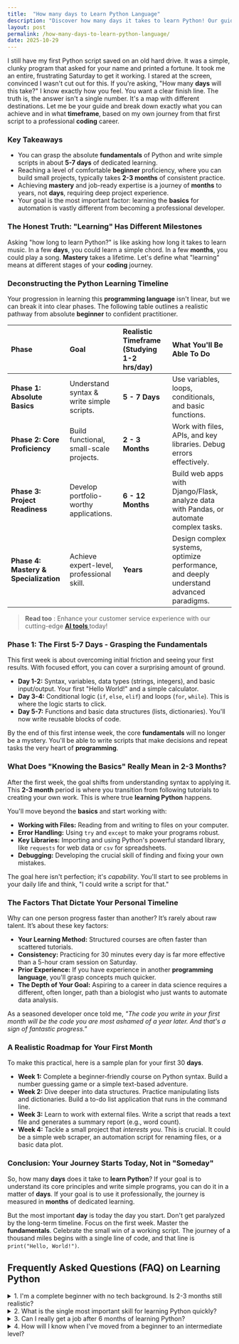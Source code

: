 ```yaml
---
title:  "How many days to Learn Python Language"
description: "Discover how many days it takes to learn Python! Our guide breaks down the learning process, tips, and resources to help you master Python quickly."
layout: post
permalink: /how-many-days-to-learn-python-language/
date: 2025-10-29
---
```


I still have my first Python script saved on an old hard drive. It was a simple, clunky program that asked for your name and printed a fortune. It took me an entire, frustrating Saturday to get it working. I stared at the screen, convinced I wasn't cut out for this. If you're asking, "How many **days** will this take?" I know exactly how you feel. You want a clear finish line. The truth is, the answer isn't a single number. It's a map with different destinations. Let me be your guide and break down exactly what you can achieve and in what **timeframe**, based on my own journey from that first script to a professional **coding** career.

### **Key Takeaways**

*   You can grasp the absolute **fundamentals** of Python and write simple scripts in about **5-7 days** of dedicated learning.
*   Reaching a level of comfortable **beginner** proficiency, where you can build small projects, typically takes **2-3 months** of consistent practice.
*   Achieving **mastery** and job-ready expertise is a journey of **months** to years, not **days**, requiring deep project experience.
*   Your goal is the most important factor: learning the **basics** for automation is vastly different from becoming a professional developer.

### **The Honest Truth: "Learning" Has Different Milestones**

Asking "how long to learn Python?" is like asking how long it takes to learn music. In a few **days**, you could learn a simple chord. In a few **months**, you could play a song. **Mastery** takes a lifetime. Let's define what "learning" means at different stages of your **coding** journey.

### **Deconstructing the Python Learning Timeline**

Your progression in learning this **programming language** isn't linear, but we can break it into clear phases. The following table outlines a realistic pathway from absolute **beginner** to confident practitioner.

| Phase | Goal | Realistic Timeframe (Studying 1-2 hrs/day) | What You'll Be Able To Do |
| :--- | :--- | :--- | :--- |
| **Phase 1: Absolute Basics** | Understand syntax & write simple scripts. | **5 - 7 Days** | Use variables, loops, conditionals, and basic functions. |
| **Phase 2: Core Proficiency** | Build functional, small-scale projects. | **2 - 3 Months** | Work with files, APIs, and key libraries. Debug errors effectively. |
| **Phase 3: Project Readiness** | Develop portfolio-worthy applications. | **6 - 12 Months** | Build web apps with Django/Flask, analyze data with Pandas, or automate complex tasks. |
| **Phase 4: Mastery & Specialization** | Achieve expert-level, professional skill. | **Years** | Design complex systems, optimize performance, and deeply understand advanced paradigms. |

> **Read too** : Enhance your customer service experience with our cutting-edge <a href="{{ '/ai-tools-for-customer-service/' | absolute_url }}"><b>AI tools </b></a>today!

### **Phase 1: The First 5-7 Days - Grasping the Fundamentals**

This first week is about overcoming initial friction and seeing your first results. With focused effort, you can cover a surprising amount of ground.

*   **Day 1-2:** Syntax, variables, data types (strings, integers), and basic input/output. Your first "Hello World!" and a simple calculator.
*   **Day 3-4:** Conditional logic (`if`, `else`, `elif`) and loops (`for`, `while`). This is where the logic starts to click.
*   **Day 5-7:** Functions and basic data structures (lists, dictionaries). You'll now write reusable blocks of code.

By the end of this first intense week, the core **fundamentals** will no longer be a mystery. You'll be able to write scripts that make decisions and repeat tasks the very heart of **programming**.

### **What Does "Knowing the Basics" Really Mean in 2-3 Months?**

After the first week, the goal shifts from understanding syntax to applying it. This **2-3 month** period is where you transition from following tutorials to creating your own work. This is where true **learning Python** happens.

You'll move beyond the **basics** and start working with:
*   **Working with Files:** Reading from and writing to files on your computer.
*   **Error Handling:** Using `try` and `except` to make your programs robust.
*   **Key Libraries:** Importing and using Python's powerful standard library, like `requests` for web data or `csv` for spreadsheets.
*   **Debugging:** Developing the crucial skill of finding and fixing your own mistakes.

The goal here isn't perfection; it's *capability*. You'll start to see problems in your daily life and think, "I could write a script for that."

### **The Factors That Dictate Your Personal Timeline**

Why can one person progress faster than another? It’s rarely about raw talent. It’s about these key factors:

*   **Your Learning Method:** Structured courses are often faster than scattered tutorials.
*   **Consistency:** Practicing for 30 minutes every day is far more effective than a 5-hour cram session on Saturday.
*   **Prior Experience:** If you have experience in another **programming language**, you'll grasp concepts much quicker.
*   **The Depth of Your Goal:** Aspiring to a career in data science requires a different, often longer, path than a biologist who just wants to automate data analysis.

As a seasoned developer once told me, *"The code you write in your first month will be the code you are most ashamed of a year later. And that's a sign of fantastic progress."*

### **A Realistic Roadmap for Your First Month**

To make this practical, here is a sample plan for your first 30 **days**.

*   **Week 1:** Complete a beginner-friendly course on Python syntax. Build a number guessing game or a simple text-based adventure.
*   **Week 2:** Dive deeper into data structures. Practice manipulating lists and dictionaries. Build a to-do list application that runs in the command line.
*   **Week 3:** Learn to work with external files. Write a script that reads a text file and generates a summary report (e.g., word count).
*   **Week 4:** Tackle a small project that *interests you*. This is crucial. It could be a simple web scraper, an automation script for renaming files, or a basic data plot.

### **Conclusion: Your Journey Starts Today, Not in "Someday"**

So, how many **days** does it take to **learn Python**? If your goal is to understand its core principles and write simple programs, you can do it in a matter of **days**. If your goal is to use it professionally, the journey is measured in **months** of dedicated learning.

But the most important **day** is today the day you start. Don't get paralyzed by the long-term timeline. Focus on the first week. Master the **fundamentals**. Celebrate the small win of a working script. The journey of a thousand miles begins with a single line of code, and that line is `print("Hello, World!")`.

<section itemScope itemType="https://schema.org/FAQPage">
  <h2>Frequently Asked Questions (FAQ) on Learning Python</h2>
  <details itemProp="mainEntity" itemScope itemType="https://schema.org/Question">
    <summary itemProp="name">
      1. I'm a complete beginner with no tech background. Is 2-3 months still realistic?
    </summary>
    <div itemProp="acceptedAnswer" itemScope itemType="https://schema.org/Answer">
      <div itemProp="text">
        <p>
          **Absolutely.** The **2-3 month** timeframe for **core proficiency** is 
          specifically for a dedicated beginner. The key is consistent, project-focused 
          practice. The logic of **coding** is a new skill, but it's one anyone 
          can learn with patience and commitment.
        </p>
      </div>
    </div>
  </details>

  <details itemProp="mainEntity" itemScope itemType="https://schema.org/Question">
    <summary itemProp="name">
      2. What is the single most important skill for learning Python quickly?
    </summary>
    <div itemProp="acceptedAnswer" itemScope itemType="https://schema.org/Answer">
      <div itemProp="text">
        <p>
          **Consistency.** It's not about genius; it's about habit. Building a daily 
          or near-daily habit of **coding**, even for just 30 minutes, will build 
          momentum and skill faster than sporadic, long sessions. Treat it like 
          learning an instrument or a language.
        </p>
      </div>
    </div>
  </details>

  <details itemProp="mainEntity" itemScope itemType="https://schema.org/Question">
    <summary itemProp="name">
      3. Can I really get a job after 6 months of learning Python?
    </summary>
    <div itemProp="acceptedAnswer" itemScope itemType="https://schema.org/Answer">
      <div itemProp="text">
        <p>
          It is possible, but it's ambitious and depends on the job market and your 
          portfolio. After **6 months** of intense, project-driven learning, you 
          could be qualified for entry-level roles like a Junior QA Automation Engineer 
          or a basic scripting role. For most developer jobs, a timeframe of **12+ months** is more realistic.
        </p>
      </div>
    </div>
  </details>

  <details itemProp="mainEntity" itemScope itemType="https://schema.org/Question">
    <summary itemProp="name">
      4. How will I know when I've moved from a beginner to an intermediate level?
    </summary>
    <div itemProp="acceptedAnswer" itemScope itemType="https://schema.org/Answer">
      <div itemProp="text">
        <p>
          You'll know you're progressing when you stop just following tutorials and 
          start *using* them. When you can look at a problem, break it down into steps, 
          and then search for the specific **Python concepts** you need to solve 
          it rather than searching for "how to build X tutorial" you are well on your way.
        </p>
      </div>
    </div>
  </details>
</section>